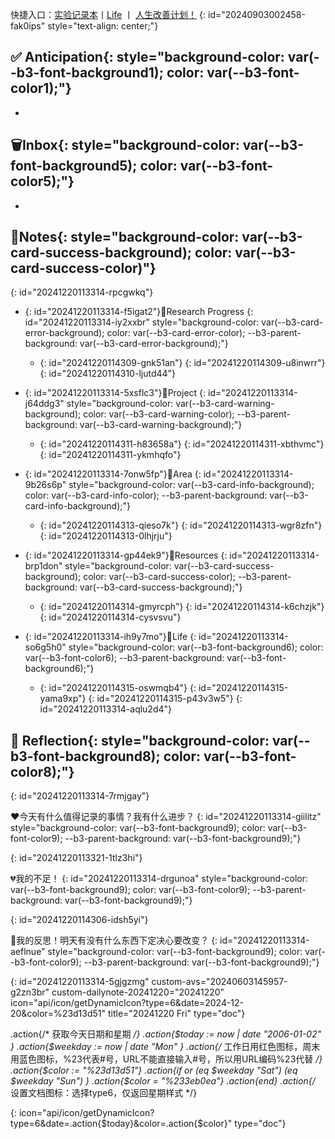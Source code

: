 快捷入口：[实验记录本](siyuan://blocks/20241009113128-gbxgj3m)丨[Life](siyuan://blocks/20230304225859-8xlywce) 丨 [人生改善计划！](siyuan://blocks/20230330111337-bfoss5l)
{: id="20240903002458-fak0ips" style="text-align: center;"}

## <span data-type="text">✅ Anticipation</span>{: style="background-color: var(--b3-font-background1); color: var(--b3-font-color1);"}


* 

## <span data-type="text">🗑Inbox</span>{: style="background-color: var(--b3-font-background5); color: var(--b3-font-color5);"}


* 

## <span data-type="text">📂Notes</span>{: style="background-color: var(--b3-card-success-background); color: var(--b3-card-success-color)"}
{: id="20241220113314-rpcgwkq"}

* {: id="20241220113314-f5igat2"}📂<span data-type="strong">Research Progress</span>
  {: id="20241220113314-iy2xxbr" style="background-color: var(--b3-card-error-background); color: var(--b3-card-error-color); --b3-parent-background: var(--b3-card-error-background);"}

  * {: id="20241220114309-gnk51an"}
    {: id="20241220114309-u8inwrr"}
  {: id="20241220114310-ljutd44"}
* {: id="20241220113314-5xsflc3"}📂<span data-type="strong">Project</span>
  {: id="20241220113314-j64ddg3" style="background-color: var(--b3-card-warning-background); color: var(--b3-card-warning-color); --b3-parent-background: var(--b3-card-warning-background);"}

  * {: id="20241220114311-h83658a"}
    {: id="20241220114311-xbthvmc"}
  {: id="20241220114311-ykmhqfo"}
* {: id="20241220113314-7onw5fp"}📂<span data-type="strong">Area</span>
  {: id="20241220113314-9b26s6p" style="background-color: var(--b3-card-info-background); color: var(--b3-card-info-color); --b3-parent-background: var(--b3-card-info-background);"}

  * {: id="20241220114313-qieso7k"}
    {: id="20241220114313-wgr8zfn"}
  {: id="20241220114313-0lhjrju"}
* {: id="20241220113314-gp44ek9"}📂<span data-type="strong">Resources</span>
  {: id="20241220113314-brp1don" style="background-color: var(--b3-card-success-background); color: var(--b3-card-success-color); --b3-parent-background: var(--b3-card-success-background);"}

  * {: id="20241220114314-gmyrcph"}
    {: id="20241220114314-k6chzjk"}
  {: id="20241220114314-cysvsvu"}
* {: id="20241220113314-ih9y7mo"}📂<span data-type="strong">Life</span>
  {: id="20241220113314-so6g5h0" style="background-color: var(--b3-font-background6); color: var(--b3-font-color6); --b3-parent-background: var(--b3-font-background6);"}

  * {: id="20241220114315-oswmqb4"}
    {: id="20241220114315-yama9xp"}
  {: id="20241220114315-p43v3w5"}
{: id="20241220113314-aqlu2d4"}

## <span data-type="text">🤔 Reflection</span>{: style="background-color: var(--b3-font-background8); color: var(--b3-font-color8);"}
{: id="20241220113314-7rmjgay"}

<span data-type="strong">❤️今天有什么值得记录的事情？我有什么进步？</span>
{: id="20241220113314-giilitz" style="background-color: var(--b3-font-background9); color: var(--b3-font-color9); --b3-parent-background: var(--b3-font-background9);"}

{: id="20241220113321-1tlz3hi"}

<span data-type="strong">💔我的不足！</span>
{: id="20241220113314-drgunoa" style="background-color: var(--b3-font-background9); color: var(--b3-font-color9); --b3-parent-background: var(--b3-font-background9);"}

{: id="20241220114306-idsh5yi"}

<span data-type="strong">🤔我的反思！明天有没有什么东西下定决心要改变？</span>
{: id="20241220113314-aeflnue" style="background-color: var(--b3-font-background9); color: var(--b3-font-color9); --b3-parent-background: var(--b3-font-background9);"}

{: id="20241220113314-5gjgzmg" custom-avs="20240603145957-g2zn3br" custom-dailynote-20241220="20241220" icon="api/icon/getDynamicIcon?type=6&amp;date=2024-12-20&amp;color=%23d13d51" title="20241220 Fri" type="doc"}





.action{/* 获取今天日期和星期 */}
.action{$today := now | date "2006-01-02" }
.action{$weekday := now | date "Mon" }
.action{/* 工作日用红色图标，周末用蓝色图标，%23代表#号，URL不能直接输入#号，所以用URL编码%23代替 */}
.action{$color := "%23d13d51"}
.action{if or (eq $weekday "Sat")  (eq $weekday "Sun") }
.action{$color = "%233eb0ea"}
.action{end} 
.action{/* 设置文档图标：选择type6，仅返回星期样式 */}

{: icon="api/icon/getDynamicIcon?type=6&date=.action{$today}&color=.action{$color}"   type="doc"}
